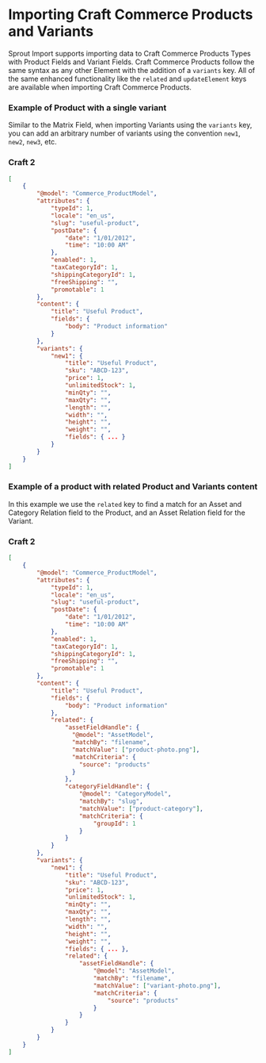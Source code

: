 # Importing Craft Commerce Products and Variants

Sprout Import supports importing data to Craft Commerce Products Types with Product Fields and Variant Fields. Craft Commerce Products follow the same syntax as any other Element with the addition of a `variants` key. All of the same enhanced functionality like the `related` and `updateElement` keys are available when importing Craft Commerce Products.

### Example of Product with a single variant

Similar to the Matrix Field, when importing Variants using the `variants` key, you can add an arbitrary number of variants using the convention `new1`, `new2`, `new3`, etc.

### Craft 2

``` json
[
    {
        "@model": "Commerce_ProductModel",
        "attributes": {
            "typeId": 1,
            "locale": "en_us",
            "slug": "useful-product",
            "postDate": {
                "date": "1/01/2012",
                "time": "10:00 AM"
            },
            "enabled": 1,
            "taxCategoryId": 1,
            "shippingCategoryId": 1,
            "freeShipping": "",
            "promotable": 1
        },
        "content": {
            "title": "Useful Product",
            "fields": {
                "body": "Product information"
            }
        },
        "variants": {
            "new1": {
                "title": "Useful Product",
                "sku": "ABCD-123",
                "price": 1,
                "unlimitedStock": 1,
                "minQty": "",
                "maxQty": "",
                "length": "",
                "width": "",
                "height": "",
                "weight": "",
                "fields": { ... }
            }
        }
    }
]

```

### Example of a product with related Product and Variants content

In this example we use the `related` key to find a match for an Asset and Category Relation field to the Product, and an Asset Relation field for the Variant.

### Craft 2

``` json
[
    {
        "@model": "Commerce_ProductModel",
        "attributes": {
            "typeId": 1,
            "locale": "en_us",
            "slug": "useful-product",
            "postDate": {
                "date": "1/01/2012",
                "time": "10:00 AM"
            },
            "enabled": 1,
            "taxCategoryId": 1,
            "shippingCategoryId": 1,
            "freeShipping": "",
            "promotable": 1
        },
        "content": {
            "title": "Useful Product",
            "fields": {
                "body": "Product information"
            },
            "related": {
                "assetFieldHandle": {
                  "@model": "AssetModel",
                  "matchBy": "filename",
                  "matchValue": ["product-photo.png"],
                  "matchCriteria": {
                    "source": "products"
                  }
                },
                "categoryFieldHandle": {
                    "@model": "CategoryModel",
                    "matchBy": "slug",
                    "matchValue": ["product-category"],
                    "matchCriteria": {
                        "groupId": 1
                    }
                }
            }
        },
        "variants": {
            "new1": {
                "title": "Useful Product",
                "sku": "ABCD-123",
                "price": 1,
                "unlimitedStock": 1,
                "minQty": "",
                "maxQty": "",
                "length": "",
                "width": "",
                "height": "",
                "weight": "",
                "fields": { ... },
                "related": {
                    "assetFieldHandle": {
                        "@model": "AssetModel",
                        "matchBy": "filename",
                        "matchValue": ["variant-photo.png"],
                        "matchCriteria": {
                            "source": "products"
                        }
                    }
                }
            }
        }
    }
]
```

